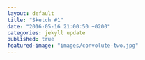 ```yaml
---
layout: default
title: "Sketch #1"
date: "2016-05-16 21:00:50 +0200"
categories: jekyll update
published: true
featured-image: "images/convolute-two.jpg"
---
```

